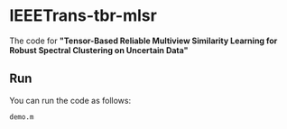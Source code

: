 # IEEETrans-tbr-mlsr

The code for **"Tensor-Based Reliable Multiview Similarity Learning for Robust Spectral Clustering on Uncertain Data"**

## Run

You can run the code as follows:

```
demo.m
```

